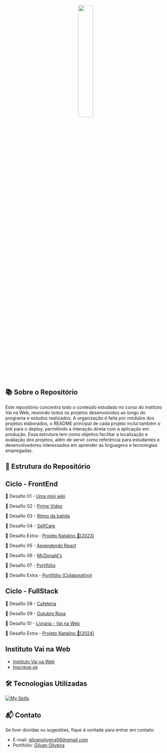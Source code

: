 <div align="center">
 <img src="https://i.imgur.com/Ea78oHo.png" width="30%" />
</div>

## 📚 Sobre o Repositório

Este repositório concentra todo o conteúdo estudado no curso do instituto Vai na Web, reunindo todos os projetos desenvolvidos ao longo do programa e estudos realizados. A organização é feita por módulos dos projetos elaborados, o README principal de cada projeto inclui também o link para o deploy, permitindo a interação direta com a aplicação em produção. Essa estrutura tem como objetivo facilitar a localização e avaliação dos projetos, além de servir como referência para estudantes e desenvolvedores interessados em aprender as linguagens e tecnologias empregadas.

## 🚀 Estrutura do Repositório

## Ciclo - FrontEnd

📌 Desafio 01 - [Uma mini wiki]()

📌 Desafio 02 - [Prime Video]()

📌 Desafio 03 - [Ritmo da batida]()

📌 Desafio 04 - [SelfCare]()

📌 Desafio Extra - [Projeto Natalino 🎅(2023)]()

📌 Desafio 05 - [Aprendendo React]()

📌 Desafio 06 - [McDonald's]()

📌 Desafio 07 - [Portifólio]()

📌 Desafio Extra - [Portifólio (Colaborativo)]()

## Ciclo - FullStack 

📌 Desafio 08 - [Cafeteria]()

📌 Desafio 09 - [Outubro Rosa]()

📌 Desafio 10 - [Livraria - Vai na Web]()

📌 Desafio Extra - [Projeto Natalino 🎅(2024)]()

## Instituto Vai na Web

- [Instituto Vai na Web](https://vainaweb.com.br/)
- [Inscreva-se](https://vainaweb.com.br/carreiras)

## 🛠 Tecnologias Utilizadas

[![My Skills](https://skillicons.dev/icons?i=html,css,js,ts,python,react,vite,sass,styledcomponents&perline=9)](https://github.com/GilvanPOliveira)

## 📬 Contato

Se tiver dúvidas ou sugestões, fique à vontade para entrar em contato:
- E-mail: gilvanoliveira06@gmail.com
- Portifólio: [Gilvan Oliveira](https://gilvanpoliveira.github.io/)
